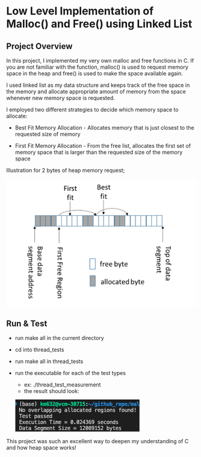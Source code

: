 # Low Level Implementation of Malloc() and Free() using Linked List

## Project Overview

In this project, I implemented my very own malloc and free functions in C. If you are not familiar with the function, malloc() is used to request memory space in the heap and free() is used to make the space available again. 

I used linked list as my data structure and keeps track of the free space in the memory and allocate appropriate amount of memory from the space whenever new memory space is requested. 

I employed two different strategies to decide which memory space to allocate:

  * Best Fit Memory Allocation - Allocates memory that is just closest to the requested size of memory
  
  * First Fit Memory Allocation - From the free list, allocates the first set of memory space that is larger than the requested size of the memory space

  Illustration for 2 bytes of heap memory request;

  ![result](imgs/1.png)

## Run & Test

* run make all in the current directory

* cd into thread_tests

* run make all in thread_tests

* run the executable for each of the test types
    - ex: ./thread_test_measurement
    - the result should look: 

    ![result](imgs/2.png)

This project was such an excellent way to deepen my understanding of C and how heap space works! 
